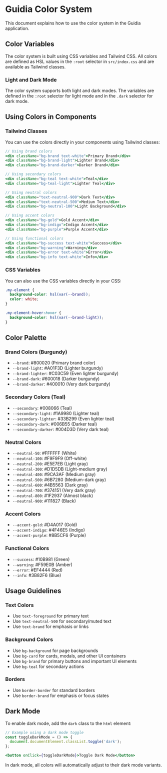 # Guidia Color System

This document explains how to use the color system in the Guidia application.

## Color Variables

The color system is built using CSS variables and Tailwind CSS. All colors are defined as HSL values in the `:root` selector in `src/index.css` and are available as Tailwind classes.

### Light and Dark Mode

The color system supports both light and dark modes. The variables are defined in the `:root` selector for light mode and in the `.dark` selector for dark mode.

## Using Colors in Components

### Tailwind Classes

You can use the colors directly in your components using Tailwind classes:

```jsx
// Using brand colors
<div className="bg-brand text-white">Primary Brand</div>
<div className="bg-brand-light">Lighter Brand</div>
<div className="bg-brand-darker">Darker Brand</div>

// Using secondary colors
<div className="bg-teal text-white">Teal</div>
<div className="bg-teal-light">Lighter Teal</div>

// Using neutral colors
<div className="text-neutral-900">Dark Text</div>
<div className="text-neutral-500">Medium Text</div>
<div className="bg-neutral-100">Light Background</div>

// Using accent colors
<div className="bg-gold">Gold Accent</div>
<div className="bg-indigo">Indigo Accent</div>
<div className="bg-purple">Purple Accent</div>

// Using functional colors
<div className="bg-success text-white">Success</div>
<div className="bg-warning">Warning</div>
<div className="bg-error text-white">Error</div>
<div className="bg-info text-white">Info</div>
```

### CSS Variables

You can also use the CSS variables directly in your CSS:

```css
.my-element {
  background-color: hsl(var(--brand));
  color: white;
}

.my-element-hover:hover {
  background-color: hsl(var(--brand-light));
}
```

## Color Palette

### Brand Colors (Burgundy)

- `--brand`: #800020 (Primary brand color)
- `--brand-light`: #A01F3D (Lighter burgundy)
- `--brand-lighter`: #C03C59 (Even lighter burgundy)
- `--brand-dark`: #600018 (Darker burgundy)
- `--brand-darker`: #400010 (Very dark burgundy)

### Secondary Colors (Teal)

- `--secondary`: #008066 (Teal)
- `--secondary-light`: #1A9980 (Lighter teal)
- `--secondary-lighter`: #33B299 (Even lighter teal)
- `--secondary-dark`: #006B55 (Darker teal)
- `--secondary-darker`: #004D3D (Very dark teal)

### Neutral Colors

- `--neutral-50`: #FFFFFF (White)
- `--neutral-100`: #F9F9F9 (Off-white)
- `--neutral-200`: #E5E7EB (Light gray)
- `--neutral-300`: #D1D5DB (Light-medium gray)
- `--neutral-400`: #9CA3AF (Medium gray)
- `--neutral-500`: #6B7280 (Medium-dark gray)
- `--neutral-600`: #4B5563 (Dark gray)
- `--neutral-700`: #374151 (Very dark gray)
- `--neutral-800`: #1F2937 (Almost black)
- `--neutral-900`: #111827 (Black)

### Accent Colors

- `--accent-gold`: #D4A017 (Gold)
- `--accent-indigo`: #4F46E5 (Indigo)
- `--accent-purple`: #8B5CF6 (Purple)

### Functional Colors

- `--success`: #10B981 (Green)
- `--warning`: #F59E0B (Amber)
- `--error`: #EF4444 (Red)
- `--info`: #3B82F6 (Blue)

## Usage Guidelines

### Text Colors

- Use `text-foreground` for primary text
- Use `text-neutral-500` for secondary/muted text
- Use `text-brand` for emphasis or links

### Background Colors

- Use `bg-background` for page backgrounds
- Use `bg-card` for cards, modals, and other UI containers
- Use `bg-brand` for primary buttons and important UI elements
- Use `bg-teal` for secondary actions

### Borders

- Use `border-border` for standard borders
- Use `border-brand` for emphasis or focus states

## Dark Mode

To enable dark mode, add the `dark` class to the `html` element:

```jsx
// Example using a dark mode toggle
const toggleDarkMode = () => {
  document.documentElement.classList.toggle('dark');
};

<button onClick={toggleDarkMode}>Toggle Dark Mode</button>
```

In dark mode, all colors will automatically adjust to their dark mode variants.
